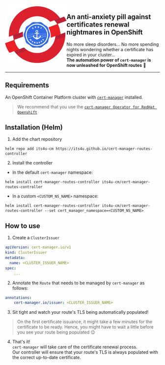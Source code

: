 <img src="https://raw.githubusercontent.com/its4u/cert-manager-routes-controller/main/img/openshift-cert-manager-logo.png" alt="cert-manager OpenShift controller" height=200 width=200 align="left" />

## An anti-anxiety pill against certificates renewal nightmares in OpenShift

No more sleep disorders... No more spending nights wondering whether a certificate has expired in your cluster...<br>
**The automation power of `cert-manager` is now unleashed for OpenShift routes** 🚀

----

## Requirements

An OpenShift Container Platform cluster with [`cert-manager`](https://cert-manager.io/) installed.

> We recommend that you use the [`cert-manager Operator for RedHat Openshift`](https://docs.openshift.com/container-platform/4.12/security/cert_manager_operator/index.html)

## Installation (Helm)

1. Add the chart repository

```
helm repo add its4u-cm https://its4u.github.io/cert-manager-routes-controller
```

2. Install the controller

- In the default `cert-manager` namespace:

```
helm install cert-manager-routes-controller its4u-cm/cert-manager-routes-controller
```

- In a custom `<CUSTOM_NS_NAME>` namespace:

```
helm install cert-manager-routes-controller its4u-cm/cert-manager-routes-controller --set cert_manager_namespace=<CUSTOM_NS_NAME>
```

## How to use

1. Create a `ClusterIssuer`

```yaml
apiVersion: cert-manager.io/v1
kind: ClusterIssuer
metadata:
  name: <CLUSTER_ISSUER_NAME>
spec:
    ...
```

2. Annotate the `Route` that needs to be managed by `cert-manager` as follows:

```yaml
annotations:
    cert-manager.io/issuer: <CLUSTER_ISSUER_NAME>
```

3. Sit tight and watch your route's TLS being automatically populated!

> On the first certificate issuance, it might take a few minutes for the certificate to be ready. Hence, you might have to wait a little before you see your route being populated 😉

4. That's it!<br>`cert-manager` will take care of the certificate renewal process.<br>Our controller will ensure that your route's TLS is always populated with the correct up-to-date certificate.
